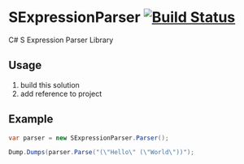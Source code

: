 # SExpressionParser  [![Build Status](https://travis-ci.org/moba1/SExpressionParser.svg?branch=master)](https://travis-ci.org/moba1/SExpressionParser)
C# S Expression Parser Library

## Usage

 1. build this solution
 2. add reference to project

## Example

```cs
var parser = new SExpressionParser.Parser();

Dump.Dumps(parser.Parse("(\"Hello\" (\"World\"))");
```

